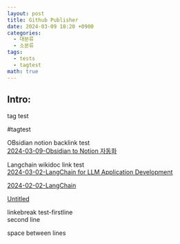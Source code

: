 ```yaml
---  
layout: post  
title: Github Publisher  
date: 2024-03-09 18:20 +0900  
categories:  
  - 대분류  
  - 소분류  
tags:  
  - tests  
  - tagtest  
math: true  
---  
```

  
## Intro:   
  
tag test  
  
#tagtest  
  
OBsidian notion backlink test  
[2024-03-09-Obsidian to Notion 자동화](./2024-03-09-Obsidian%2520to%2520Notion%2520%EC%9E%90%EB%8F%99%ED%99%94.md#)  
  
Langchain wikidoc link test  
[2024-03-02-LangChain for LLM Application Development](./2024-03-02-LangChain%2520for%2520LLM%2520Application%2520Development.md#)  
  
  
[2024-02-02-LangChain](./2024-02-02-LangChain.md#)  
  
[Untitled](_posts/Untitled.md)  
  
  
linkebreak test-firstline  
second line  
  
space between lines